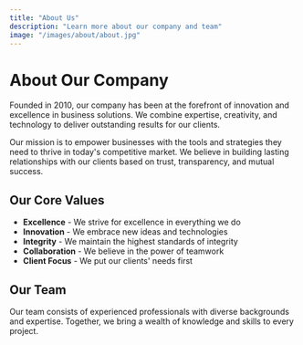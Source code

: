 ```yaml
---
title: "About Us"
description: "Learn more about our company and team"
image: "/images/about/about.jpg"
---
```


# About Our Company

Founded in 2010, our company has been at the forefront of innovation and excellence in business solutions. We combine expertise, creativity, and technology to deliver outstanding results for our clients.

Our mission is to empower businesses with the tools and strategies they need to thrive in today's competitive market. We believe in building lasting relationships with our clients based on trust, transparency, and mutual success.

## Our Core Values

- **Excellence** - We strive for excellence in everything we do
- **Innovation** - We embrace new ideas and technologies
- **Integrity** - We maintain the highest standards of integrity
- **Collaboration** - We believe in the power of teamwork
- **Client Focus** - We put our clients' needs first

## Our Team

Our team consists of experienced professionals with diverse backgrounds and expertise. Together, we bring a wealth of knowledge and skills to every project.
